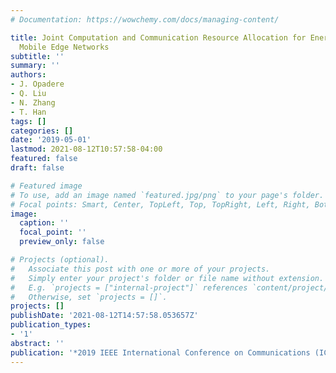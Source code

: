 ```yaml
---
# Documentation: https://wowchemy.com/docs/managing-content/

title: Joint Computation and Communication Resource Allocation for Energy-Efficient
  Mobile Edge Networks
subtitle: ''
summary: ''
authors:
- J. Opadere
- Q. Liu
- N. Zhang
- T. Han
tags: []
categories: []
date: '2019-05-01'
lastmod: 2021-08-12T10:57:58-04:00
featured: false
draft: false

# Featured image
# To use, add an image named `featured.jpg/png` to your page's folder.
# Focal points: Smart, Center, TopLeft, Top, TopRight, Left, Right, BottomLeft, Bottom, BottomRight.
image:
  caption: ''
  focal_point: ''
  preview_only: false

# Projects (optional).
#   Associate this post with one or more of your projects.
#   Simply enter your project's folder or file name without extension.
#   E.g. `projects = ["internal-project"]` references `content/project/deep-learning/index.md`.
#   Otherwise, set `projects = []`.
projects: []
publishDate: '2021-08-12T14:57:58.053657Z'
publication_types:
- '1'
abstract: ''
publication: '*2019 IEEE International Conference on Communications (ICC)*'
---
```

